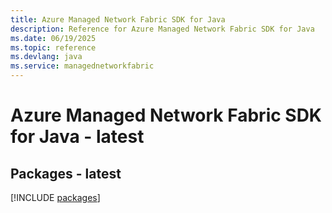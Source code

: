 ```yaml
---
title: Azure Managed Network Fabric SDK for Java
description: Reference for Azure Managed Network Fabric SDK for Java
ms.date: 06/19/2025
ms.topic: reference
ms.devlang: java
ms.service: managednetworkfabric
---
```

# Azure Managed Network Fabric SDK for Java - latest
## Packages - latest
[!INCLUDE [packages](managed-network-fabric-index.md)]